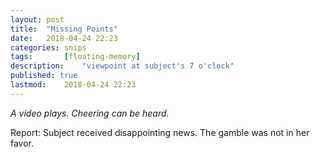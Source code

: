 ```yaml
---
layout: post
title: 	"Missing Points"
date:	2018-04-24 22:23
categories:	snips
tags:		[floating-memory] 
description: 	"viewpoint at subject's 7 o'clock"
published: true
lastmod:	2018-04-24 22:23
---
```


_A video plays. Cheering can be heard._

Report: Subject received disappointing news. The gamble was not in her favor.
